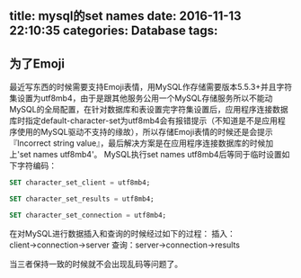 title: mysql的set names
date: 2016-11-13 22:10:35
categories: Database
tags:
---
## 为了Emoji
最近写东西的时候需要支持Emoji表情，用MySQL作存储需要版本5.5.3+并且字符集设置为utf8mb4，由于是跟其他服务公用一个MySQL存储服务所以不能动MySQL的全局配置，在针对数据库和表设置完字符集设置后，应用程序连接数据库时指定default-character-set为utf8mb4会有报错提示（不知道是不是应用程序使用的MySQL驱动不支持的缘故），所以存储Emoji表情的时候还是会提示『Incorrect string value』，最后解决方案是在应用程序连接数据库的时候加上'set names utf8mb4'。
MySQL执行set names utf8mb4后等同于临时设置如下字符编码：
```sql
SET character_set_client = utf8mb4;       

SET character_set_results = utf8mb4;      

SET character_set_connection = utf8mb4;  

```
在对MySQL进行数据插入和查询的时候经过如下的过程：
插入：client→connection→server
查询：server→connection→results

当三者保持一致的时候就不会出现乱码等问题了。